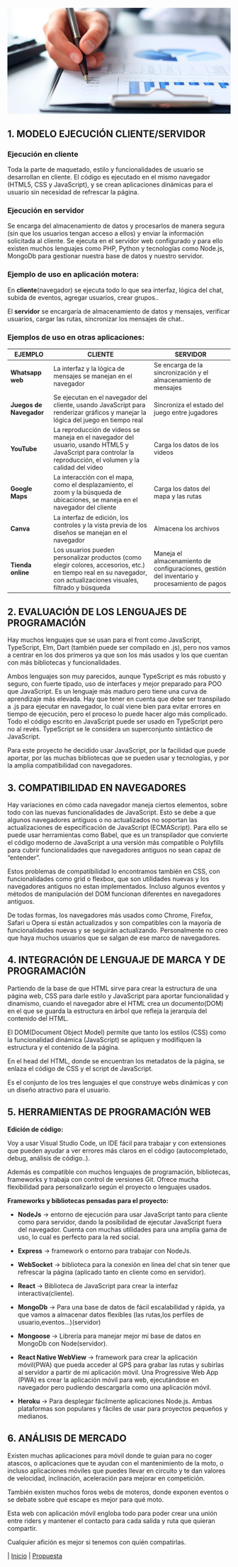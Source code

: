 ![](../img/informeTecnico.jpg)

## 1. MODELO EJECUCIÓN CLIENTE/SERVIDOR

### **Ejecución en cliente**

Toda la parte de maquetado, estilo y funcionalidades de usuario se desarrollan en cliente.  El código es ejecutado en el mismo navegador (HTML5, CSS y JavaScript), y se crean aplicaciones dinámicas para el usuario sin necesidad de refrescar la página.

### **Ejecución en servidor**

Se encarga del almacenamiento de datos y procesarlos de manera segura (sin que los usuarios tengan acceso a ellos) y enviar la información solicitada al cliente. Se ejecuta en el servidor web configurado y para ello existen muchos lenguajes como PHP, Python y tecnologías como Node.js, MongoDb para gestionar nuestra base de datos y nuestro servidor.

### **Ejemplo de uso en aplicación motera:**

En **cliente**(navegador) se ejecuta todo lo que sea interfaz, lógica del chat, subida de eventos, agregar usuarios, crear grupos..

El **servidor** se encargaría de almacenamiento de datos y mensajes, verificar usuarios, cargar las rutas, sincronizar los mensajes de chat..

### **Ejemplos de uso en otras aplicaciones:**


|         EJEMPLO         |                                 CLIENTE                                       |                                 SERVIDOR                                   |
|-------------------------|-------------------------------------------------------------------------------|---------------------------------------------------------------------------|
| **Whatsapp web**            | La interfaz y la lógica de mensajes se manejan en el navegador                | Se encarga de la sincronización y el almacenamiento de mensajes           |
| **Juegos de Navegador**     | Se ejecutan en el navegador del cliente, usando JavaScript para renderizar gráficos y manejar la lógica del juego en tiempo real | Sincroniza el estado del juego entre jugadores                           |
| **YouTube**                 | La reproducción de videos se maneja en el navegador del usuario, usando HTML5 y JavaScript para controlar la reproducción, el volumen y la calidad del video | Carga los datos de los videos                                            |
| **Google Maps**             | La interacción con el mapa, como el desplazamiento, el zoom y la búsqueda de ubicaciones, se maneja en el navegador del cliente | Carga los datos del mapa y las rutas                                     |
| **Canva**                   | La interfaz de edición, los controles y la vista previa de los diseños se manejan en el navegador | Almacena los archivos                                                   |
| **Tienda online**           | Los usuarios pueden personalizar productos (como elegir colores, accesorios, etc.) en tiempo real en su navegador, con actualizaciones visuales, filtrado y búsqueda | Maneja el almacenamiento de configuraciones, gestión del inventario y procesamiento de pagos |





## 2. EVALUACIÓN DE LOS LENGUAJES DE PROGRAMACIÓN 


Hay muchos lenguajes que se usan para el front como JavaScript, TypeScript, Elm, Dart (también puede ser compilado en .js), pero nos vamos a centrar en los dos primeros ya que son los más usados y los que cuentan con más bibliotecas y funcionalidades.

Ambos lenguajes son muy parecidos, aunque TypeScript es más robusto y seguro, con fuerte tipado, uso de interfaces y mejor preparado para POO que JavaScript. Es un lenguaje más maduro pero tiene una curva de aprendizaje más elevada. Hay que tener en cuenta que debe ser transpilado a .js para ejecutar en navegador, lo cuál viene bien para evitar errores en tiempo de ejecución, pero el proceso lo puede hacer algo más complicado.
Todo el código escrito en JavaScript puede ser usado en TypeScript pero no al revés. TypeScript se le considera un superconjunto sintáctico de JavaScript.

Para este proyecto he decidido usar JavaScript, por la facilidad que puede aportar, por las muchas bibliotecas que se pueden usar y tecnologías, y por la amplia compatibilidad con navegadores.

## 3. COMPATIBILIDAD EN NAVEGADORES

Hay variaciones en cómo cada navegador maneja ciertos elementos, sobre todo con las nuevas funcionalidades de JavaScript. Esto se debe a que algunos navegadores antiguos o no actualizados no soportan las actualizaciones de especificación de JavaScript (ECMAScript). Para ello se puede usar herramientas como Babel, que es un transpilador que convierte el código moderno de JavaScript a una versión más compatible o Polyfills para cubrir funcionalidades que navegadores antiguos no sean capaz de “entender”.

Estos problemas de compatibilidad lo encontramos también en CSS, con funcionalidades como grid o flexbox, que son utilidades nuevas y los navegadores antiguos no estan implementados. Incluso algunos eventos y métodos de manipulación del DOM funcionan diferentes en navegadores antiguos.

De todas formas, los navegadores más usados como Chrome, Firefox, Safari u Opera si están actualizados y son compatibles con la mayoría de funcionalidades nuevas y se seguirán actualizando. Personalmente no creo que haya muchos usuarios que se salgan de ese marco de navegadores.

## 4. INTEGRACIÓN DE LENGUAJE DE MARCA Y DE PROGRAMACIÓN

Partiendo de la base de que HTML sirve para crear la estructura de una página web, CSS para darle estilo y JavaScript para aportar funcionalidad y dinamismo, cuando el navegador abre el HTML crea un documento(DOM) en el que se guarda la estructura en árbol que refleja la jerarquía del contenido del HTML.

 El DOM(Document Object Model) permite que tanto los estilos (CSS) como la funcionalidad dinámica (JavaScript) se apliquen y modifiquen la estructura y el contenido de la página. 

En el head del HTML, donde se encuentran los metadatos de la página, se enlaza el código de CSS y el script de JavaScript.

Es el conjunto de los tres lenguajes el que construye webs dinámicas y con un diseño atractivo para el usuario.

## 5. HERRAMIENTAS DE PROGRAMACIÓN WEB

 **Edición de código:**

 Voy a usar Visual Studio Code, un IDE fácil para trabajar y con extensiones que pueden ayudar a ver errores más claros en el código (autocompletado, debug, análisis de código..). 
 
 Además es compatible con muchos lenguajes de programación, bibliotecas, frameworks y trabaja con control de versiones Git. Ofrece mucha flexibilidad para personalizarlo según el proyecto o lenguajes usados.

 **Frameworks y bibliotecas pensadas para el proyecto:**

- **NodeJs** -> entorno de ejecución para usar JavaScript tanto para cliente como para servidor, dando la posibilidad de ejecutar JavaScript fuera del navegador.  Cuenta con muchas utilidades para una amplia gama de uso, lo cual es perfecto para la red social.

- **Express** -> framework o entorno   para trabajar con NodeJs.

- **WebSocket** -> biblioteca para la conexión en linea del chat sin tener que refrescar la página (aplicado tanto en cliente como en servidor).

- **React** -> Biblioteca de JavaScript para crear la interfaz interactiva(cliente).

- **MongoDb** -> Para una base de datos de fácil escalabilidad y rápida, ya que vamos a almacenar datos flexibles (las rutas,los perfiles de usuario,eventos…)(servidor)

- **Mongoose** -> Librería para manejar mejor mi base de datos en MongoDb con Node(servidor).

- **React Native WebView** -> framework para crear la aplicación móvil(PWA) que pueda acceder al GPS para grabar las rutas y subirlas al servidor a partir de mi aplicación móvil. Una Progressive Web App (PWA) es crear la aplicación móvil para web, ejecutándose en navegador pero pudiendo descargarla como una aplicación móvil.

- **Heroku** -> Para desplegar fácilmente aplicaciones Node.js. Ambas plataformas son populares y fáciles de usar para proyectos pequeños y medianos.


## 6. ANÁLISIS DE MERCADO

Existen muchas aplicaciones para móvil donde te guian para no coger atascos, o aplicaciones que te ayudan con el mantenimiento de la moto, o incluso aplicaciones móviles que puedes llevar en circuito y te dan valores de velocidad, inclinación, aceleración para mejorar en competición.

También existen muchos foros webs de moteros, donde exponen eventos o se debate sobre qué escape es mejor para qué moto.

Esta web con aplicación móvil engloba todo para poder crear una unión entre riders y mantener el contacto para cada salida y ruta que quieran compartir.

Cualquier afición es mejor si tenemos con quién compatirlas.


 | [Inicio](../index.md) |  [Propuesta](./Propuesta.md)
